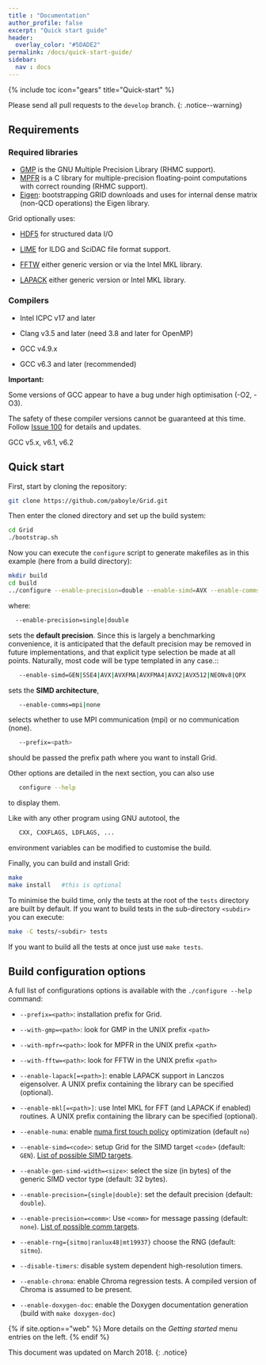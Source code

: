 ```yaml
---
title : "Documentation"
author_profile: false
excerpt: "Quick start guide"
header:
  overlay_color: "#5DADE2"
permalink: /docs/quick-start-guide/
sidebar:
  nav : docs
---
```

{% include toc icon="gears" title="Quick-start" %}

Please send all pull requests to the `develop` branch.
{: .notice--warning}

## Requirements

### Required libraries

* [GMP](https://gmplib.org/) is the GNU Multiple Precision Library (RHMC support).
* [MPFR](http://www.mpfr.org/) is a C library for multiple-precision floating-point computations with correct rounding (RHMC support). 
* [Eigen](http://eigen.tuxfamily.org/index.php?title=Main_Page): bootstrapping GRID downloads and uses for internal dense matrix (non-QCD operations) the Eigen library.

Grid optionally uses:

* [HDF5](https://support.hdfgroup.org/HDF5/) for structured data I/O

* [LIME](http://usqcd-software.github.io/c-lime/) for ILDG and SciDAC file format support.

* [FFTW](http://www.fftw.org/) either generic version or via the Intel MKL library.

* [LAPACK](http://www.netlib.org/lapack/) either generic version or Intel MKL library.


### Compilers

* Intel ICPC v17 and later

* Clang v3.5 and later (need 3.8 and later for OpenMP)

* GCC v4.9.x 

* GCC v6.3 and later (recommended)

**Important:**

Some versions of GCC appear to have a bug under high optimisation (-O2, -O3).

The safety of these compiler versions cannot be guaranteed at this time. Follow [Issue 100](https://github.com/paboyle/Grid/issues/100) for details and updates.

GCC v5.x, v6.1, v6.2




## Quick start
First, start by cloning the repository:

``` bash
git clone https://github.com/paboyle/Grid.git
```

Then enter the cloned directory and set up the build system:

```bash
cd Grid
./bootstrap.sh
```

Now you can execute the `configure` script to generate makefiles as in this example (here from a build directory):

``` bash
mkdir build
cd build
../configure --enable-precision=double --enable-simd=AVX --enable-comms=mpi-auto --prefix=<path>
```

where:

``` bash
  --enable-precision=single|double
```

sets the **default precision**. Since this is largely a benchmarking convenience, it is anticipated that the default precision may be removed in future implementations, and that explicit type selection be made at all points. Naturally, most code will be type templated in any case.::

``` bash
   --enable-simd=GEN|SSE4|AVX|AVXFMA|AVXFMA4|AVX2|AVX512|NEONv8|QPX
```

sets the **SIMD architecture**, 

``` bash
   --enable-comms=mpi|none
```

selects whether to use MPI communication (mpi) or no communication (none). 

``` bash
   --prefix=<path>
```

should be passed the prefix path where you want to install Grid. 

Other options are detailed in the next section, you can also use 

```bash
   configure --help
```

to display them. 

Like with any other program using GNU autotool, the 

```bash
   CXX, CXXFLAGS, LDFLAGS, ... 
```

environment variables can be modified to customise the build.

Finally, you can build and install Grid:

``` bash
make
make install   #this is optional
```

To minimise the build time, only the tests at the root of the `tests` directory are built by default. If you want to build tests in the sub-directory `<subdir>` you can execute:

``` bash
make -C tests/<subdir> tests
```
If you want to build all the tests at once just use `make tests`.

## Build configuration options

A full list of configurations options is available with the `./configure --help` command: 

* `--prefix=<path>`: installation prefix for Grid.

* `--with-gmp=<path>`: look for GMP in the UNIX prefix `<path>`

* `--with-mpfr=<path>`: look for MPFR in the UNIX prefix `<path>`

* `--with-fftw=<path>`: look for FFTW in the UNIX prefix `<path>`

* `--enable-lapack[=<path>]`: enable LAPACK support in Lanczos eigensolver. A UNIX prefix containing the library can be specified (optional).

* `--enable-mkl[=<path>]`: use Intel MKL for FFT (and LAPACK if enabled) routines. A UNIX prefix containing the library can be specified (optional).

* `--enable-numa`: enable [numa first touch policy](http://queue.acm.org/detail.cfm?id=2513149) optimization (default `no`)

* `--enable-simd=<code>`: setup Grid for the SIMD target `<code>` (default: `GEN`). [List of possible SIMD targets](/Grid/docs/simd_targets/).

* `--enable-gen-simd-width=<size>`: select the size (in bytes) of the generic SIMD vector type (default: 32 bytes).

* `--enable-precision={single|double}`: set the default precision (default: `double`).

* `--enable-precision=<comm>`: Use `<comm>` for message passing (default: `none`). [List of possible comm targets](/Grid/docs/comm_interfaces/). 

* `--enable-rng={sitmo|ranlux48|mt19937}` choose the RNG (default: `sitmo`).

* `--disable-timers`: disable system dependent high-resolution timers.

* `--enable-chroma`: enable Chroma regression tests. A compiled version of Chroma is assumed to be present. 

* `--enable-doxygen-doc`: enable the Doxygen documentation generation (build with `make doxygen-doc`)


{% if site.option=="web" %}
More details on the *Getting started* menu entries on the left. 
{% endif %}

This document was updated on March 2018. 
{: .notice}

